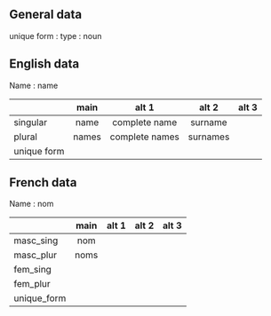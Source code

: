 ## General data

unique form :
type : noun

## English data

Name : name

|             | main  |     alt 1      |  alt 2   | alt 3 |
| :---------- | :---: | :------------: | :------: | ----- |
| singular    | name  | complete name  | surname  |       |
| plural      | names | complete names | surnames |       |
| unique form |       |                |          |       |

## French data

Name : nom

|             | main | alt 1 | alt 2 | alt 3 |
| :---------- | :--: | :---: | :---: | :---: |
| masc_sing   | nom  |       |       |       |
| masc_plur   | noms |       |       |       |
| fem_sing    |      |       |       |       |
| fem_plur    |      |       |       |       |
| unique_form |      |       |       |       |


